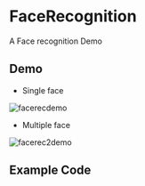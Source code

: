 FaceRecognition
================
A Face recognition Demo

## Demo
* Single face

![facerecdemo](https://user-images.githubusercontent.com/16025198/38771772-0fc2448c-3ff7-11e8-91a9-c83df6dae985.gif)

* Multiple face 

![facerec2demo](https://user-images.githubusercontent.com/16025198/38771774-142a4632-3ff7-11e8-92e5-6f81a35ca585.gif)

## Example Code 
